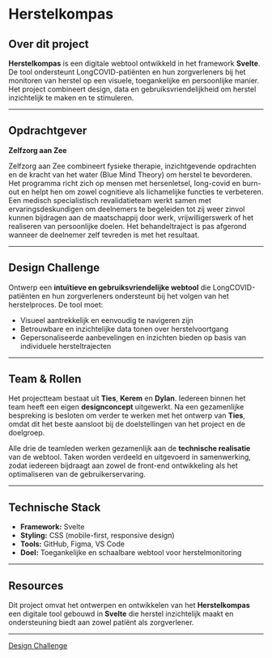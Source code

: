 # Herstelkompas

## Over dit project

**Herstelkompas** is een digitale webtool ontwikkeld in het framework **Svelte**.
De tool ondersteunt LongCOVID-patiënten en hun zorgverleners bij het monitoren van herstel op een visuele, toegankelijke en persoonlijke manier. Het project combineert design, data en gebruiksvriendelijkheid om herstel inzichtelijk te maken en te stimuleren.

---

## Opdrachtgever

**Zelfzorg aan Zee**

Zelfzorg aan Zee combineert fysieke therapie, inzichtgevende opdrachten en de kracht van het water (Blue Mind Theory) om herstel te bevorderen. Het programma richt zich op mensen met hersenletsel, long-covid en burn-out en helpt hen om zowel cognitieve als lichamelijke functies te verbeteren.
Een medisch specialistisch revalidatieteam werkt samen met ervaringsdeskundigen om deelnemers te begeleiden tot zij weer zinvol kunnen bijdragen aan de maatschappij door werk, vrijwilligerswerk of het realiseren van persoonlijke doelen.
Het behandeltraject is pas afgerond wanneer de deelnemer zelf tevreden is met het resultaat.

---

## Design Challenge

Ontwerp een **intuïtieve en gebruiksvriendelijke webtool** die LongCOVID-patiënten en hun zorgverleners ondersteunt bij het volgen van het herstelproces.
De tool moet:

* Visueel aantrekkelijk en eenvoudig te navigeren zijn
* Betrouwbare en inzichtelijke data tonen over herstelvoortgang
* Gepersonaliseerde aanbevelingen en inzichten bieden op basis van individuele hersteltrajecten

---

## Team & Rollen

Het projectteam bestaat uit **Ties**, **Kerem** en **Dylan**.
Iedereen binnen het team heeft een eigen **designconcept** uitgewerkt. Na een gezamenlijke bespreking is besloten om verder te werken met het ontwerp van **Ties**, omdat dit het beste aansloot bij de doelstellingen van het project en de doelgroep.

Alle drie de teamleden werken gezamenlijk aan de **technische realisatie** van de webtool. Taken worden verdeeld en uitgevoerd in samenwerking, zodat iedereen bijdraagt aan zowel de front-end ontwikkeling als het optimaliseren van de gebruikerservaring.

---

## Technische Stack

* **Framework:** Svelte
* **Styling:** CSS (mobile-first, responsive design)
* **Tools:** GitHub, Figma, VS Code
* **Doel:** Toegankelijke en schaalbare webtool voor herstelmonitoring

---

## Resources

Dit project omvat het ontwerpen en ontwikkelen van het **Herstelkompas** een digitale tool gebouwd in **Svelte** die herstel inzichtelijk maakt en ondersteuning biedt aan zowel patiënt als zorgverlener.

---




[Design Challenge](https://github.com/fdnd-agency/herstelkompas/wiki/Design-Challenge)
